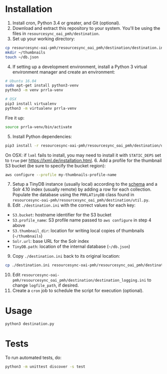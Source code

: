 # Installation

1. Install cron, Python 3.4 or greater, and Git (optional).
2. Download and extract this repository to your system. You'll be using the files in `resourcesync_oai_pmh/destination`.
3. Set up your working directory:
  ```bash
  cp resourcesync-oai-pmh/resourcesync_oai_pmh/destination/destination.ini .
  mkdir ~/thumbnails
  touch ~/db.json
  ```
4. If setting up a development environment, install a Python 3 virtual environment manager and create an environment:
  ```bash
  # Ubuntu 16.04
  sudo apt-get install python3-venv
  python3 -m venv prrla-venv
  ```

  ```bash
  # OSX
  pip3 install virtualenv
  python3 -m virtualenv prrla-venv
  ```

  Fire it up:
  ```bash
  source prrla-venv/bin/activate
  ```
5. Install Python dependencies:
  ```bash
  pip3 install -r resourcesync-oai-pmh/resourcesync_oai_pmh/destination/destination_requirements.txt
  ```
  On OSX: if `lxml` fails to install, you may need to install it with `STATIC_DEPS` set to `true` per https://lxml.de/installation.html.
6. Add a profile for the thumbnail S3 bucket (be sure to specify the bucket region):
  ```bash
  aws configure --profile my-thumbnails-profile-name
  ```
7. Setup a TinyDB instance (usually local) according to the [schema](https://github.com/UCLALibrary/resourcesync-oai-pmh/wiki/Table-Schemas#destination) and a Solr 4.10 index (usually remote) by adding a row for each collection. Populate the database using the `PRRLATinyDB` class found in `resourcesync-oai-pmh/resourcesync_oai_pmh/destination/util.py`.
8. Edit `./destination.ini` with the correct values for each key:
  - `S3.bucket`: hostname identifier for the S3 bucket
  - `S3.profile_name`: S3 profile name passed to `aws configure` in step 4 above
  - `S3.thumbnail_dir`: location for writing local copies of thumbnails (`~/thumbnails`)
  - `Solr.url`: base URL for the Solr index
  - `TinyDB.path`: location of the internal database (`~/db.json`)
9. Copy `./destination.ini` back to its original location:
  ```bash
  cp ./destination.ini resourcesync-oai-pmh/resourcesync_oai_pmh/destination/destination.ini
  ```
10. Edit `resourcesync-oai-pmh/resourcesync_oai_pmh/destination/destination_logging.ini` to change `logfile_path`, if desired.
11. Create a `cron` job to schedule the script for execution (optional).

# Usage

```bash
python3 destination.py
```

# Tests

To run automated tests, do:
```bash
python3 -m unittest discover -s test
```